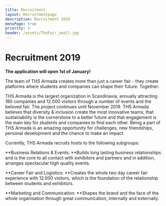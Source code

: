 ```yaml
---
title: Recruitment
layout: Recruitmentpage
description: Recruitment 2018
menuPage: true
priority: 3
header: /assets/TheFair_small.jpg
---
```

# Recruitment 2019

**The application will open 1st of January!**

The team of THS Armada creates more than just a career fair - they create platforms where students and companies can shape their future. Together. 

THS Armada is the largest organization in Scandinavia, annually attracting 180 companies and 12.000 visitors through a number of events and the beloved fair. The project continues until November 2019. THS Armada believes that diversity & inclusion create the most innovative teams, that sustainability is the cornerstone to a better future and that engagement is the main key for students and companies to find each other. Being a part of THS Armada is an amazing opportunity for challenges, new friendships, personal development and the chance to make an impact. 

Currently, THS Armada recruits hosts to the following subgroups:

**Business Relations & Events: **Builds long lasting business relationships and is the core to all contact with exhibitors and partners and in addition, arranges spectacular high quality events. 

**Career Fair and Logistics: **Creates the whole two day career fair experience with 12.000 visitors, which is the foundation of the relationship between students and exhibitors.

**Marketing and Communication: **Shapes the brand and the face of the whole organisation through great communication, internally and externally. 

